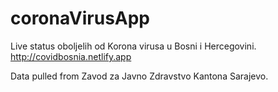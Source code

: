 # coronaVirusApp
Live status oboljelih od Korona virusa u Bosni i Hercegovini.
http://covidbosnia.netlify.app

Data pulled from Zavod za Javno Zdravstvo Kantona Sarajevo.
